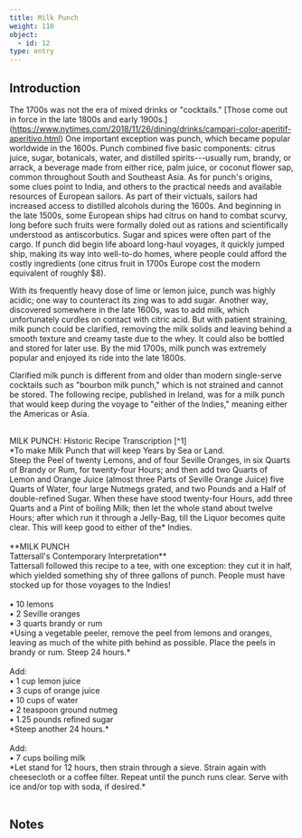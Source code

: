 ```yaml
---
title: Milk Punch
weight: 110
object:
  - id: 12
type: entry
---
```


## Introduction ##

The 1700s was not the era of mixed drinks or "cocktails." [Those come out in force in the late 1800s and early 1900s.] (https://www.nytimes.com/2018/11/26/dining/drinks/campari-color-aperitif-aperitivo.html) One important exception was punch, which became popular worldwide in the 1600s. Punch combined five basic components: citrus juice, sugar, botanicals, water, and distilled spirits---usually rum, brandy, or arrack, a beverage made from either rice, palm juice, or coconut flower sap, common throughout South and Southeast Asia. As for punch's origins, some clues point to India, and others to the practical needs and available resources of European sailors. As part of their victuals, sailors had increased access to distilled alcohols during the 1600s. And beginning in the late 1500s, some European ships had citrus on hand to combat scurvy, long before such fruits were formally doled out as rations and scientifically understood as antiscorbutics. Sugar and spices were often part of the cargo. If punch did begin life aboard long-haul voyages, it quickly jumped ship, making its way into well-to-do homes, where people could afford the costly ingredients (one citrus fruit in 1700s Europe cost the modern equivalent of roughly $8).

With its frequently heavy dose of lime or lemon juice, punch was highly acidic; one way to counteract its zing was to add sugar. Another way, discovered somewhere in the late 1600s, was to add milk, which unfortunately curdles on contact with citric acid. But with patient straining, milk punch could be clarified, removing the milk solids and leaving behind a smooth texture and creamy taste due to the whey. It could also be bottled and stored for later use. By the mid 1700s, milk punch was extremely popular and enjoyed its ride into the late 1800s.

Clarified milk punch is different from and older than modern single-serve cocktails such as "bourbon milk punch," which is not strained and cannot be stored. The following recipe, published in Ireland, was for a milk punch that would keep during the voyage to "either of the Indies," meaning either the Americas or Asia.
<br>

<span class="gray-text">
<br>
MILK PUNCH: Historic Recipe Transcription [^1]
<br>
*To make Milk Punch that will keep Years by Sea or Land.
<br>
Steep the Peel of twenty Lemons, and of four Seville Oranges, in six Quarts of Brandy or Rum, for twenty-four Hours; and then add two Quarts of Lemon and Orange Juice (almost three Parts of Seville Orange Juice) five Quarts of Water, four large Nutmegs grated, and two Pounds and a Half of double-refined Sugar. When these have stood twenty-four Hours, add three Quarts and a Pint of boiling Milk; then let the whole stand about twelve Hours; after which run it through a Jelly-Bag, till the Liquor becomes quite clear. This will keep good to either of the* Indies.
</span>
<br>
<br>

<div class="boxed">
**MILK PUNCH
<br>
Tattersall's Contemporary Interpretation**
<br>
Tattersall followed this recipe to a tee, with one exception: they cut it in half, which yielded something shy of three gallons of punch. People must have stocked up for those voyages to the Indies!
<br>
<br>
• 10 lemons
<br>
• 2 Seville oranges
<br>
• 3 quarts brandy or rum
<br>
*Using a vegetable peeler, remove the peel from lemons and oranges, leaving as much of the white pith behind as possible. Place the peels in brandy or rum. Steep 24 hours.*
<br>
<br>
Add:
<br>
• 1 cup lemon juice
<br>
• 3 cups of orange juice
<br>
• 10 cups of water
<br>
• 2 teaspoon ground nutmeg
<br>
• 1.25 pounds refined sugar
<br>
*Steep another 24 hours.*
<br>
<br>
Add:
<br>
• 7 cups  boiling milk
<br>
*Let stand for 12 hours, then strain through a sieve.
Strain again with cheesecloth or a coffee filter.
Repeat until the punch runs clear. Serve with ice and/or top with soda, if desired.*
</div>
<br>

## Notes ##

[^1]: Mary Johnson, *Madam Johnson's present: or, every young woman's companion, in useful and universal knowledge*... (Dublin, 1770), p. 182; not from the Wangensteen's collection, but available through [Google books] (https://books.google.com/books?id=7W8EAAAAYAAJ&printsec=frontcover&dq=Madam+Johnson%E2%80%99s+present:+or,+every+young+woman%E2%80%99s+companion&hl=en&sa=X&ved=0ahUKEwjyp8eiqKzeAhXJ5YMKHR1LBd4Q6AEIKDAA#v=onepage&q=milk%20punch&f=false).
